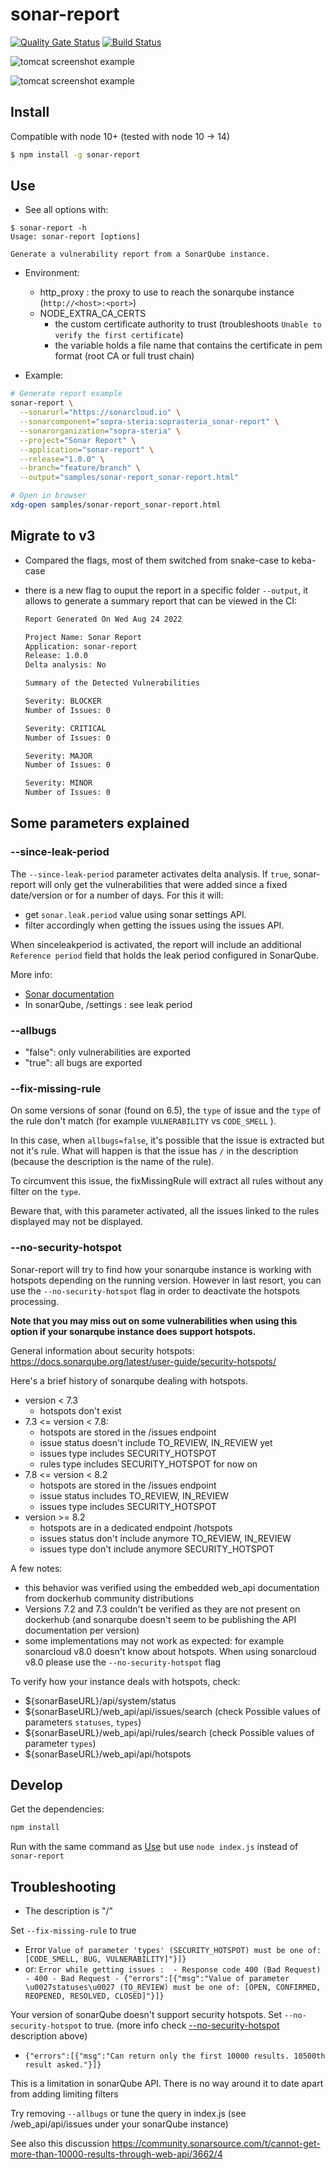 # sonar-report

[![Quality Gate Status](https://sonarcloud.io/api/project_badges/measure?project=soprasteria_sonar-report&metric=alert_status)](https://sonarcloud.io/dashboard?id=soprasteria_sonar-report)
[![Build Status](https://travis-ci.org/soprasteria/sonar-report.svg?branch=master)](https://github.com/soprasteria/sonar-report)

![tomcat screenshot example](screenshots/tomcat1.png "tomcat screenshot example")

![tomcat screenshot example](screenshots/tomcat2.png "tomcat screenshot example")

## Install

Compatible with node 10+ (tested with node 10 -> 14)

```bash
$ npm install -g sonar-report
```

## Use

- See all options with:

```
$ sonar-report -h
Usage: sonar-report [options]

Generate a vulnerability report from a SonarQube instance.
```

- Environment:
  - http_proxy : the proxy to use to reach the sonarqube instance (`http://<host>:<port>`)
  - NODE_EXTRA_CA_CERTS
    - the custom certificate authority to trust (troubleshoots `Unable to verify the first certificate`)
    - the variable holds a file name that contains the certificate in pem format (root CA or full trust chain)

- Example:

```bash
# Generate report example
sonar-report \
  --sonarurl="https://sonarcloud.io" \
  --sonarcomponent="sopra-steria:soprasteria_sonar-report" \
  --sonarorganization="sopra-steria" \
  --project="Sonar Report" \
  --application="sonar-report" \
  --release="1.0.0" \
  --branch="feature/branch" \
  --output="samples/sonar-report_sonar-report.html"

# Open in browser
xdg-open samples/sonar-report_sonar-report.html
```

## Migrate to v3

- Compared the flags, most of them switched from snake-case to keba-case
- there is a new flag to ouput the report in a specific folder `--output`, it allows to generate a summary report that can be viewed in the CI:

  ```txt
  Report Generated On Wed Aug 24 2022

  Project Name: Sonar Report
  Application: sonar-report
  Release: 1.0.0
  Delta analysis: No

  Summary of the Detected Vulnerabilities

  Severity: BLOCKER
  Number of Issues: 0

  Severity: CRITICAL
  Number of Issues: 0

  Severity: MAJOR
  Number of Issues: 0

  Severity: MINOR
  Number of Issues: 0
  ```

## Some parameters explained

### --since-leak-period

The `--since-leak-period` parameter activates delta analysis. If `true`, sonar-report will only get the vulnerabilities that were added since a fixed date/version or for a number of days. For this it will:

- get `sonar.leak.period` value using sonar settings API.
- filter accordingly when getting the issues using the issues API.

When sinceleakperiod is activated, the report will include an additional `Reference period` field that holds the leak period configured in SonarQube.

More info:

- [Sonar documentation](https://docs.sonarqube.org/latest/user-guide/fixing-the-water-leak/ "leak period")
- In sonarQube, /settings : see leak period

### --allbugs

- "false": only vulnerabilities are exported
- "true": all bugs are exported

### --fix-missing-rule
On some versions of sonar (found on 6.5), the `type` of issue and the `type` of the rule don't match (for example `VULNERABILITY` vs `CODE_SMELL` ).

In this case, when `allbugs=false`, it's possible that the issue is extracted but not it's rule. What will happen is that the issue has `/` in the description (because the description is the name of the rule).

To circumvent this issue, the fixMissingRule will extract all rules without any filter on the `type`.

Beware that, with this parameter activated, all the issues linked to the rules displayed may not be displayed.

### --no-security-hotspot
Sonar-report will try to find how your sonarqube instance is working with hotspots depending on the running version. However in last resort, you can use the `--no-security-hotspot` flag in order to deactivate the hotspots processing.

**Note that you may miss out on some vulnerabilities when using this option if your sonarqube instance does support hotspots.**

General information about security hotspots: https://docs.sonarqube.org/latest/user-guide/security-hotspots/

Here's a brief history of sonarqube dealing with hotspots.

- version < 7.3
  - hotspots don't exist
- 7.3 <= version < 7.8:
  - hotspots are stored in the /issues endpoint
  - issue status doesn't include TO_REVIEW, IN_REVIEW yet
  - issues type includes SECURITY_HOTSPOT
  - rules type includes SECURITY_HOTSPOT for now on
- 7.8 <= version < 8.2
  - hotspots are stored in the /issues endpoint
  - issue status includes TO_REVIEW, IN_REVIEW
  - issues type includes SECURITY_HOTSPOT
- version >= 8.2
  - hotspots are in a dedicated endpoint /hotspots
  - issues status don't include anymore TO_REVIEW, IN_REVIEW
  - issues type don't include anymore SECURITY_HOTSPOT


A few notes:
- this behavior was verified using the embedded web_api documentation from dockerhub community distributions
- Versions 7.2 and 7.3 couldn't be verified as they are not present on dockerhub (and sonarqube doesn't seem to be publishing the API documentation per version)
- some implementations may not work as expected: for example sonarcloud v8.0 doesn't know about hotspots. When using sonarcloud v8.0 please use the `--no-security-hotspot` flag

To verify how your instance deals with hotspots, check:
- ${sonarBaseURL}/api/system/status
- ${sonarBaseURL}/web_api/api/issues/search (check Possible values of parameters `statuses`, `types`)
- ${sonarBaseURL}/web_api/api/rules/search (check Possible values of parameter `types`)
- ${sonarBaseURL}/web_api/api/hotspots

## Develop

Get the dependencies:

```bash
npm install
```

Run with the same command as [Use](#use) but use `node index.js` instead of `sonar-report`

## Troubleshooting

- The description is "/"

Set `--fix-missing-rule` to true

- Error `Value of parameter 'types' (SECURITY_HOTSPOT) must be one of: [CODE_SMELL, BUG, VULNERABILITY]"}]}`
- or: `Error while getting issues :  - Response code 400 (Bad Request) - 400 - Bad Request - {"errors":[{"msg":"Value of parameter \u0027statuses\u0027 (TO_REVIEW) must be one of: [OPEN, CONFIRMED, REOPENED, RESOLVED, CLOSED]"}]}`

Your version of sonarQube doesn't support security hotspots. Set `--no-security-hotspot` to true. (more info check [--no-security-hotspot](#no-security-hotspot) description above)

- `{"errors":[{"msg":"Can return only the first 10000 results. 10500th result asked."}]}`

This is a limitation in sonarQube API. There is no way around it to date apart from adding limiting filters

Try removing `--allbugs` or tune the query in index.js (see /web_api/api/issues under your sonarQube instance)

See also this discussion <https://community.sonarsource.com/t/cannot-get-more-than-10000-results-through-web-api/3662/4>